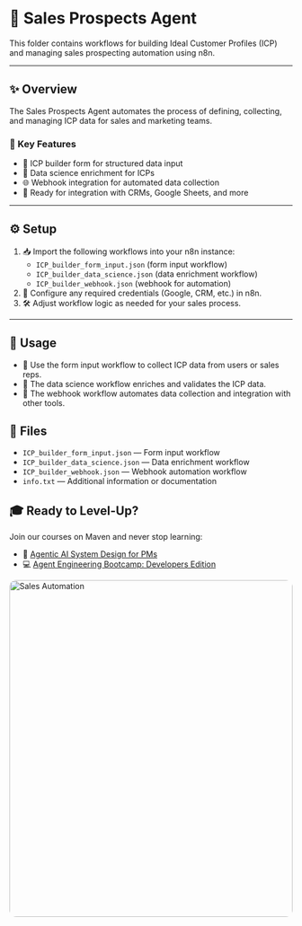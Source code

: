 

# 💼 Sales Prospects Agent

This folder contains workflows for building Ideal Customer Profiles (ICP) and managing sales prospecting automation using n8n.

---

## ✨ Overview
The Sales Prospects Agent automates the process of defining, collecting, and managing ICP data for sales and marketing teams.

### 🚀 Key Features
- 📝 ICP builder form for structured data input
- 🧠 Data science enrichment for ICPs
- 🌐 Webhook integration for automated data collection
- 🔗 Ready for integration with CRMs, Google Sheets, and more

---

## ⚙️ Setup
1. 📥 Import the following workflows into your n8n instance:
   - `ICP_builder_form_input.json` (form input workflow)
   - `ICP_builder_data_science.json` (data enrichment workflow)
   - `ICP_builder_webhook.json` (webhook for automation)
2. 🔑 Configure any required credentials (Google, CRM, etc.) in n8n.
3. 🛠️ Adjust workflow logic as needed for your sales process.

---

## 🚦 Usage
- 🧾 Use the form input workflow to collect ICP data from users or sales reps.
- 🧠 The data science workflow enriches and validates the ICP data.
- 🔄 The webhook workflow automates data collection and integration with other tools.

## 📁 Files
- `ICP_builder_form_input.json` — Form input workflow
- `ICP_builder_data_science.json` — Data enrichment workflow
- `ICP_builder_webhook.json` — Webhook automation workflow
- `info.txt` — Additional information or documentation

## 🎓 Ready to Level-Up?
Join our courses on Maven and never stop learning:
- 🤖 [Agentic AI System Design for PMs](https://maven.com/boring-bot/ml-system-design)
- 💻 [Agent Engineering Bootcamp: Developers Edition](https://maven.com/boring-bot/advanced-llm)

<img src="https://media3.giphy.com/media/v1.Y2lkPTc5MGI3NjExNzdyY3F6N29zNHQ2b21lMTJxb201bDhrYnNmZG4ybXV4YnpyZGRsbiZlcD12MV9pbnRlcm5hbF9naWZfYnlfaWQmY3Q9Zw/cjudSgwvgj8tqmTwN9/giphy.gif" alt="Sales Automation" style="width:100%;height:600px;object-fit:cover;border-radius:12px;" />



